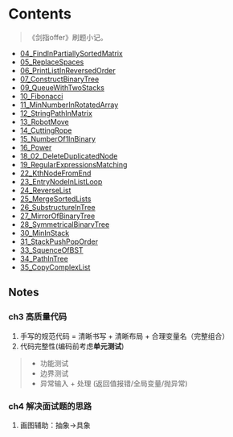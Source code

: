 # Contents

> 《剑指offer》刷题小记。


- [04_FindInPartiallySortedMatrix](.04_FindInPartiallySortedMatrix.md)
- [05_ReplaceSpaces](./05_ReplaceSpaces.md)
- [06_PrintListInReversedOrder](.06_PrintListInReversedOrder.md)
- [07_ConstructBinaryTree](./07_ConstructBinaryTree.md)
- [09_QueueWithTwoStacks](./09_QueueWithTwoStacks.md)
- [10_Fibonacci](./10_Fibonacci.md)
- [11_MinNumberInRotatedArray](./11_MinNumberInRotatedArray.md)
- [12_StringPathInMatrix](./12_StringPathInMatrix.md)
- [13_RobotMove](./13_RobotMove.md)
- [14_CuttingRope](./14_CuttingRope.md)
- [15_NumberOf1InBinary](./15_NumberOf1InBinary.md)
- [16_Power](./16_Power.md)
- [18_02_DeleteDuplicatedNode](./18_02_DeleteDuplicatedNode.md)
- [19_RegularExpressionsMatching](./19_RegularExpressionsMatching.md)
- [22_KthNodeFromEnd](./22_KthNodeFromEnd.md)
- [23_EntryNodeInListLoop](./23_EntryNodeInListLoop.md)
- [24_ReverseList](./24_ReverseList.md)
- [25_MergeSortedLists](./25_MergeSortedLists.md)
- [26_SubstructureInTree](./26_SubstructureInTree.md)
- [27_MirrorOfBinaryTree](./27_MirrorOfBinaryTree.md)
- [28_SymmetricalBinaryTree](./28_SymmetricalBinaryTree.md)
- [30_MinInStack](./30_MinInStack.md)
- [31_StackPushPopOrder](./31_StackPushPopOrder.md)
- [33_SquenceOfBST](./33_SquenceOfBST.md)
- [34_PathInTree](./34_PathInTree.md)
- [35_CopyComplexList](./35_CopyComplexList.md)

## Notes

### ch3 高质量代码
1. 手写的规范代码 = 清晰书写 + 清晰布局 + 合理变量名（完整组合）
2. 代码完整性(编码前考虑**单元测试**)
> - 功能测试
> - 边界测试
> - 异常输入 +  处理 (返回值报错/全局变量/抛异常)

### ch4 解决面试题的思路
1. 画图辅助：抽象->具象
